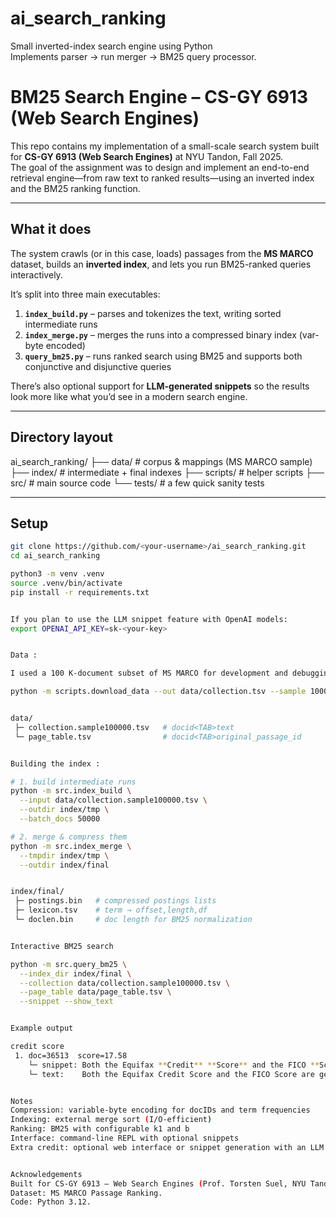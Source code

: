# ai_search_ranking
Small inverted-index search engine using Python  
Implements parser → run merger → BM25 query processor.


#  BM25 Search Engine – CS-GY 6913 (Web Search Engines)

This repo contains my implementation of a small-scale search system built for **CS-GY 6913 (Web Search Engines)** at NYU Tandon, Fall 2025.  
The goal of the assignment was to design and implement an end-to-end retrieval engine—from raw text to ranked results—using an inverted index and the BM25 ranking function.

---

##  What it does

The system crawls (or in this case, loads) passages from the **MS MARCO** dataset, builds an **inverted index**, and lets you run BM25-ranked queries interactively.

It’s split into three main executables:

1. **`index_build.py`** – parses and tokenizes the text, writing sorted intermediate runs  
2. **`index_merge.py`** – merges the runs into a compressed binary index (var-byte encoded)  
3. **`query_bm25.py`** – runs ranked search using BM25 and supports both conjunctive and disjunctive queries  

There’s also optional support for **LLM-generated snippets** so the results look more like what you’d see in a modern search engine.

---

##  Directory layout

ai_search_ranking/
├── data/ # corpus & mappings (MS MARCO sample)
├── index/ # intermediate + final indexes
├── scripts/ # helper scripts
├── src/ # main source code
└── tests/ # a few quick sanity tests


---

##  Setup

```bash
git clone https://github.com/<your-username>/ai_search_ranking.git
cd ai_search_ranking

python3 -m venv .venv
source .venv/bin/activate
pip install -r requirements.txt


If you plan to use the LLM snippet feature with OpenAI models:
export OPENAI_API_KEY=sk-<your-key>


Data : 

I used a 100 K-document subset of MS MARCO for development and debugging.

python -m scripts.download_data --out data/collection.tsv --sample 100000


data/
 ├─ collection.sample100000.tsv   # docid<TAB>text
 └─ page_table.tsv                # docid<TAB>original_passage_id


Building the index : 

# 1. build intermediate runs
python -m src.index_build \
  --input data/collection.sample100000.tsv \
  --outdir index/tmp \
  --batch_docs 50000

# 2. merge & compress them
python -m src.index_merge \
  --tmpdir index/tmp \
  --outdir index/final


index/final/
 ├─ postings.bin   # compressed postings lists
 ├─ lexicon.tsv    # term → offset,length,df
 └─ doclen.bin     # doc length for BM25 normalization


Interactive BM25 search 

python -m src.query_bm25 \
  --index_dir index/final \
  --collection data/collection.sample100000.tsv \
  --page_table data/page_table.tsv \
  --snippet --show_text


Example output 

credit score
 1. doc=36513  score=17.58
    └─ snippet: Both the Equifax **Credit** **Score** and the FICO **Score** are…
    └─ text:    Both the Equifax Credit Score and the FICO Score are general-purpose models…


Notes
Compression: variable-byte encoding for docIDs and term frequencies
Indexing: external merge sort (I/O-efficient)
Ranking: BM25 with configurable k1 and b
Interface: command-line REPL with optional snippets
Extra credit: optional web interface or snippet generation with an LLM


Acknowledgements
Built for CS-GY 6913 – Web Search Engines (Prof. Torsten Suel, NYU Tandon, Fall 2025).
Dataset: MS MARCO Passage Ranking.
Code: Python 3.12.